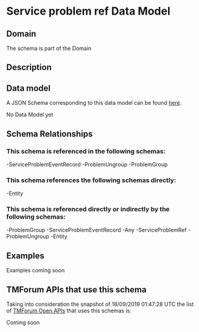 # Service problem ref Data Model

## Domain

The  schema is part of the  Domain

## Description



## Data model

A JSON Schema corresponding to this data model can be found
[here](https://github.com/tmforum-rand/schemas/blob/master/Service/ServiceProblemRef.schema.json).

No Data Model yet

## Schema Relationships

### This schema is referenced in the following schemas:

-ServiceProblemEventRecord
-ProblemUngroup
-ProblemGroup

### This schema references the following schemas directly:

-Entity

### This schema is referenced directly or indirectly by the following schemas:

-ProblemGroup
-ServiceProblemEventRecord
-Any
-ServiceProblemRef
-ProblemUngroup
-Entity



## Examples

Examples coming soon

## TMForum APIs that use this schema

Taking into consideration the snapshot of 18/09/2019 01:47:28 UTC the list of [TMForum Open APIs](https://www.tmforum.org/open-apis/) that uses this schemas is:

Coming soon